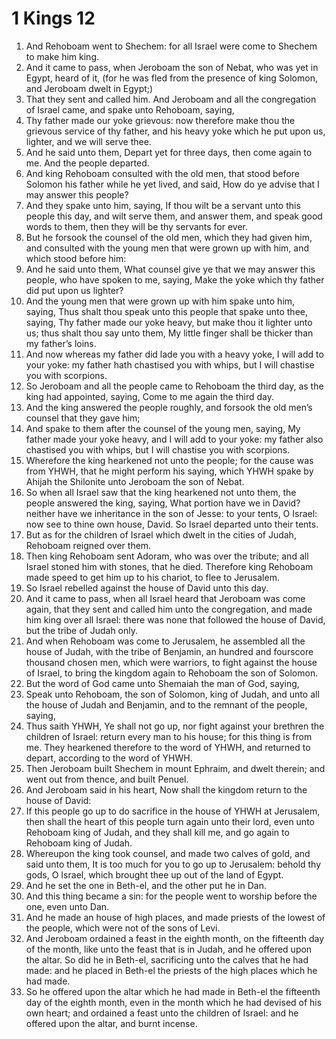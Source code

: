 ﻿# 1 Kings  12
1. And Rehoboam went to Shechem: for all Israel were come to Shechem to make him king. 
2. And it came to pass, when Jeroboam the son of Nebat, who was yet in Egypt, heard of it, (for he was fled from the presence of king Solomon, and Jeroboam dwelt in Egypt;) 
3. That they sent and called him. And Jeroboam and all the congregation of Israel came, and spake unto Rehoboam, saying, 
4. Thy father made our yoke grievous: now therefore make thou the grievous service of thy father, and his heavy yoke which he put upon us, lighter, and we will serve thee. 
5. And he said unto them, Depart yet for three days, then come again to me. And the people departed. 
6.  And king Rehoboam consulted with the old men, that stood before Solomon his father while he yet lived, and said, How do ye advise that I may answer this people? 
7. And they spake unto him, saying, If thou wilt be a servant unto this people this day, and wilt serve them, and answer them, and speak good words to them, then they will be thy servants for ever. 
8. But he forsook the counsel of the old men, which they had given him, and consulted with the young men that were grown up with him, and which stood before him: 
9. And he said unto them, What counsel give ye that we may answer this people, who have spoken to me, saying, Make the yoke which thy father did put upon us lighter? 
10. And the young men that were grown up with him spake unto him, saying, Thus shalt thou speak unto this people that spake unto thee, saying, Thy father made our yoke heavy, but make thou it lighter unto us; thus shalt thou say unto them, My little finger shall be thicker than my father’s loins. 
11. And now whereas my father did lade you with a heavy yoke, I will add to your yoke: my father hath chastised you with whips, but I will chastise you with scorpions. 
12.  So Jeroboam and all the people came to Rehoboam the third day, as the king had appointed, saying, Come to me again the third day. 
13. And the king answered the people roughly, and forsook the old men’s counsel that they gave him; 
14. And spake to them after the counsel of the young men, saying, My father made your yoke heavy, and I will add to your yoke: my father also chastised you with whips, but I will chastise you with scorpions. 
15. Wherefore the king hearkened not unto the people; for the cause was from YHWH, that he might perform his saying, which YHWH spake by Ahijah the Shilonite unto Jeroboam the son of Nebat. 
16.  So when all Israel saw that the king hearkened not unto them, the people answered the king, saying, What portion have we in David? neither have we inheritance in the son of Jesse: to your tents, O Israel: now see to thine own house, David. So Israel departed unto their tents. 
17. But as for the children of Israel which dwelt in the cities of Judah, Rehoboam reigned over them. 
18. Then king Rehoboam sent Adoram, who was over the tribute; and all Israel stoned him with stones, that he died. Therefore king Rehoboam made speed to get him up to his chariot, to flee to Jerusalem. 
19. So Israel rebelled against the house of David unto this day. 
20. And it came to pass, when all Israel heard that Jeroboam was come again, that they sent and called him unto the congregation, and made him king over all Israel: there was none that followed the house of David, but the tribe of Judah only. 
21.  And when Rehoboam was come to Jerusalem, he assembled all the house of Judah, with the tribe of Benjamin, an hundred and fourscore thousand chosen men, which were warriors, to fight against the house of Israel, to bring the kingdom again to Rehoboam the son of Solomon. 
22. But the word of God came unto Shemaiah the man of God, saying, 
23. Speak unto Rehoboam, the son of Solomon, king of Judah, and unto all the house of Judah and Benjamin, and to the remnant of the people, saying, 
24. Thus saith YHWH, Ye shall not go up, nor fight against your brethren the children of Israel: return every man to his house; for this thing is from me. They hearkened therefore to the word of YHWH, and returned to depart, according to the word of YHWH. 
25.  Then Jeroboam built Shechem in mount Ephraim, and dwelt therein; and went out from thence, and built Penuel. 
26. And Jeroboam said in his heart, Now shall the kingdom return to the house of David: 
27. If this people go up to do sacrifice in the house of YHWH at Jerusalem, then shall the heart of this people turn again unto their lord, even unto Rehoboam king of Judah, and they shall kill me, and go again to Rehoboam king of Judah. 
28. Whereupon the king took counsel, and made two calves of gold, and said unto them, It is too much for you to go up to Jerusalem: behold thy gods, O Israel, which brought thee up out of the land of Egypt. 
29. And he set the one in Beth-el, and the other put he in Dan. 
30. And this thing became a sin: for the people went to worship before the one, even unto Dan. 
31. And he made an house of high places, and made priests of the lowest of the people, which were not of the sons of Levi. 
32. And Jeroboam ordained a feast in the eighth month, on the fifteenth day of the month, like unto the feast that is in Judah, and he offered upon the altar. So did he in Beth-el, sacrificing unto the calves that he had made: and he placed in Beth-el the priests of the high places which he had made. 
33. So he offered upon the altar which he had made in Beth-el the fifteenth day of the eighth month, even in the month which he had devised of his own heart; and ordained a feast unto the children of Israel: and he offered upon the altar, and burnt incense. 
